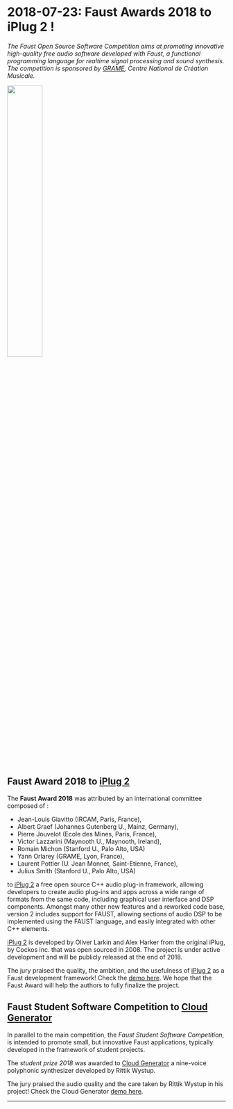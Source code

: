 # **2018-07-23:** Faust Awards 2018 to iPlug 2 !

*The Faust Open Source Software Competition aims at promoting innovative high-quality free audio software developed with Faust, a functional programming language for realtime signal processing and sound synthesis. The competition is sponsored by [GRAME](http://www.grame.fr), Centre National de Création Musicale.*
 
<img src="img/faustaward2018.png" class="mx-auto d-block" width="40%">

## Faust Award 2018 to [iPlug 2](https://github.com/iplug2)

The **Faust Award 2018** was attributed by an international committee composed of :

- Jean-Louis Giavitto (IRCAM, Paris, France),
- Albert Graef (Johannes Gutenberg U., Mainz, Germany), 
- Pierre Jouvelot (Ecole des Mines, Paris, France), 
- Victor Lazzarini (Maynooth U., Maynooth, Ireland), 
- Romain Michon (Stanford U., Palo Alto, USA)
- Yann Orlarey (GRAME, Lyon, France), 
- Laurent Pottier (U. Jean Monnet, Saint-Etienne, France),
- Julius Smith (Stanford U., Palo Alto, USA)

to [iPlug 2](https://github.com/iplug2) a free open source C++ audio plug-in framework, allowing developers to create audio plug-ins and apps across a wide range of formats from the same code, including graphical user interface and DSP components. Amongst many other new features and a reworked code base, version 2 includes support for FAUST, allowing sections of audio DSP to be implemented using the FAUST language, and easily integrated with other C++ elements.

[iPlug 2](https://github.com/iplug2) is developed by Oliver Larkin and Alex Harker from the original iPlug, by Cockos inc. that was open sourced in 2008. The project is under active development and will be publicly released at the end of 2018. 

The jury praised the quality, the ambition, and the usefulness of [iPlug 2](https://github.com/iplug2) as a Faust development framework! Check the [demo here](https://youtu.be/AlDw6iCD-7Y). We hope that the Faust Award will help the authors to fully finalize the project.

## Faust Student Software Competition to [Cloud Generator](https://github.com/visstup/cloud-generator)

In parallel to the main competition, the *Faust Student Software Competition*, is intended to promote small, but innovative Faust applications, typically developed in the framework of student projects.

The *student prize 2018* was awarded to [Cloud Generator](https://github.com/visstup/cloud-generator) a nine-voice polyphonic synthesizer developed by Rittik Wystup. 

The jury praised the audio quality and the care taken by Rittik Wystup in his project! Check the Cloud Generator [demo here](https://youtu.be/3uzxZlojxuI).

---
